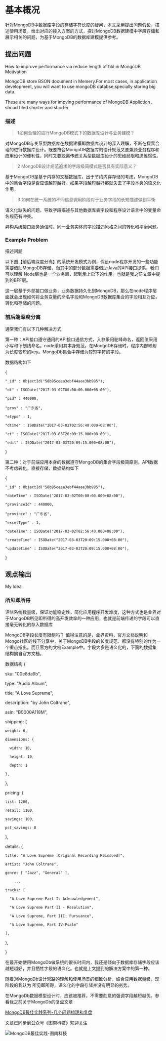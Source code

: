 # 基本概况

针对MongoDB中数据库字段的存储字符长度的疑问，本文采用提出问题假设，描述使用场景，给出对应的接入方案的方式，探讨MongoDB数据建模中字段存储和展示相关的问题，为基于MongoDB的数据库建模提供参考。
## 提出问题

How to improve performance via reduce length of fild in MongoDB
Motivation



MongoDB store BSON document in Memery.For most cases, in application development, you will want to use mongoDB databse,specially storing big data.

These are many ways for impving performance of MongoDB Appliction，  shoud filed shorter and shorter

### 描述

> 1如何合理的进行MongoDB模式下的数据库设计与业务建模？

对MongoDB与关系型数据库在数据建模即数据库设计的深入理解，不断在探索合理的进行数据库设计。既要符合MongoDB数据库的设计规范又要兼顾业务程序和应用设计的便利性，同时又要脱离传统关系型数据库设计的思维局限和思维惯性。

> 2 MongoDB设计规范追求的字段级简模式是否具有实际意义？

基于MongoDB是基于内存的文档数据库，出于节约内存存储的考虑，MongoDB中的集合字段是否应该越短越好。如果字段越短越好那就失去了字段本身的语义化作用。

> 3 如何在统一系统的不同信息调用阶段对于业务字段的长短描述做到平衡

语义化缺失的问题，导致字段描述与其他数据库表字段和程序设计语言中的变量命名规范有冲突。

异构系统接口服务通信时，同一业务实体的字段描述风格之间的转化和平衡问题。

### Example Problem

描述问题

以下图【前后端深度分离】的系统开发模式为例，假设node程序开发的一些功能需要借助MongoDB存储，而其中的部分数据需要借助Java的API接口提供，我们可以理解 Node层也是一个业务层，起到承上启下的作用。也就是我之前文章中提到的BFF层。

这一层基于外部接口做业务，业务数据持久化到MongoDB，那么在node程序层面就会出现如何将业务变量的命名字段和MongoDB数据库集合的字段相互对应，转化和存储的问题。


### 前后端深度分离

通常我们有以下几种解决方式

第一种：API接口遵守通用的API接口通信方式，入参采用驼峰命名，返回值采用小写和下划线命名。node采用其本身规范，在MongoDB存储时，程序内部映射为长度较短的key。MongoDb集合中存储为较短字符的字段。

数据结构如下

{

    "_id" : ObjectId("58b95ceea3ebf44aee3bb995"),

    "dt" : ISODate("2017-03-02T00:00:00.000+08:00"),

    "pid" : 440000,

    "prov" : "广东省",

    "etype" : 1,

    "dtime" : ISODate("2017-03-02T02:56:40.000+08:00"),

    "ct" : ISODate("2017-03-03T20:09:15.000+08:00"),

    "edit" : ISODate("2017-03-03T20:09:15.000+08:00"),

}

第二种：对于前端应用本身的数据遵守MongoDB的集合字段极简原则，API数据不考虑转化，直接存储，数据结构如下

{

    "_id" : ObjectId("58b95ceea3ebf44aee3bb995"),

    "dateTime" : ISODate("2017-03-02T00:00:00.000+08:00"),

    "provinceId" : 440000,

    "province" : "广东省",

    "excelType" : 1,

    "dateTime" : ISODate("2017-03-02T02:56:40.000+08:00"),

    "createTime" : ISODate("2017-03-03T20:09:15.000+08:00"),

    "updatetime" : ISODate("2017-03-03T20:09:15.000+08:00"),

}

## 观点输出

My Idea

### 所见即所得

评估系统数量级，保证功能稳定性，简化应用程序开发难度，这种方式也是业界对于MongoDB所见即所得的高开发效率的一种应用，也就是前端传递的字段可以直接毫无转化的存入数据库

MongoDB字段长度有限制吗？
值得注意的是，业界资料，官方文档说明和Mongo社区的线下分享中，关于MongoDB字段的长度规范，都没有特别的作为一个重点指出。而且官方的文档Example中。字段大多是语义化的，下面的数据集结构摘自官方文档。




数据结构
{

  sku: "00e8da9b",

  type: "Audio Album",

  title: "A Love Supreme",

  description: "by John Coltrane",

  asin: "B0000A118M",

  shipping: {

    weight: 6,

    dimensions: {

      width: 10,

      height: 10,

      depth: 1

    },

  },

  pricing: {

    list: 1200,

    retail: 1100,

    savings: 100,

    pct_savings: 8

  },

  details: {

    title: "A Love Supreme [Original Recording Reissued]",

    artist: "John Coltrane",

    genre: [ "Jazz", "General" ],

        ...

    tracks: [

      "A Love Supreme Part I: Acknowledgement",

      "A Love Supreme Part II - Resolution",

      "A Love Supreme, Part III: Pursuance",

      "A Love Supreme, Part IV-Psalm"

    ],

  },

}

在最开始使用MongoDb做系统的很长时间内，我还是倾向于数据库存储字段应该越短越好，并且牺牲字段的语义化。也就是上文提到的解决方案中的第一种。

随着对MongoDb设计思路的理解和使用场景的细致分析，结合应用数据量级，现阶段的我认为 所见即所得，语义化的字段存储并没有明显的劣势。

在MongoDb数据模型设计时，应该被推荐，不需要刻意的强调字段越短越优。参看我之前关于MongoDb的复盘文章

[MongoDB最佳实践系列-几个问题梳理和复盘](https://www.jianshu.com/p/5dba532c8775)

文章已同步到公众号《图南科技》欢迎关注

![MongoDB最佳实践-图南科技](https://upload-images.jianshu.io/upload_images/5651-7678fc0994abb2fd.jpg?imageMogr2/auto-orient/strip%7CimageView2/2/w/258/format/webp)